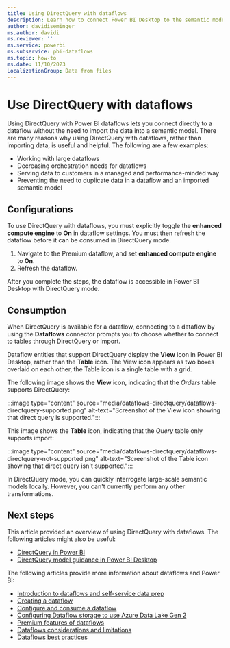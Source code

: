 ```yaml
---
title: Using DirectQuery with dataflows
description: Learn how to connect Power BI Desktop to the semantic models in your Power BI dataflows by using DirectQuery.
author: davidiseminger
ms.author: davidi
ms.reviewer: ''
ms.service: powerbi
ms.subservice: pbi-dataflows
ms.topic: how-to
ms.date: 11/10/2023
LocalizationGroup: Data from files
---
```

# Use DirectQuery with dataflows

Using DirectQuery with Power BI dataflows lets you connect directly to a dataflow without the need to import the data into a semantic model. There are many reasons why using DirectQuery with dataflows, rather than importing data, is useful and helpful. The following are a few examples:

* Working with large dataflows
* Decreasing orchestration needs for dataflows
* Serving data to customers in a managed and performance-minded way
* Preventing the need to duplicate data in a dataflow and an imported semantic model

## Configurations

To use DirectQuery with dataflows, you must explicitly toggle the **enhanced compute engine** to **On** in dataflow settings. You must then refresh the dataflow before it can be consumed in DirectQuery mode.

1. Navigate to the Premium dataflow, and set **enhanced compute engine** to **On**.
2. Refresh the dataflow.

After you complete the steps, the dataflow is accessible in Power BI Desktop with DirectQuery mode.

## Consumption

When DirectQuery is available for a dataflow, connecting to a dataflow by using the **Dataflows** connector prompts you to choose whether to connect to tables through DirectQuery or Import.

Dataflow entities that support DirectQuery display the **View** icon in Power BI Desktop, rather than the **Table** icon. The View icon appears as two boxes overlaid on each other, the Table icon is a single table with a grid.

The following image shows the **View** icon, indicating that the *Orders* table supports DirectQuery:

:::image type="content" source="media/dataflows-directquery/dataflows-directquery-supported.png" alt-text="Screenshot of the View icon showing that direct query is supported.":::

This image shows the **Table** icon, indicating that the *Query* table only supports import:

:::image type="content" source="media/dataflows-directquery/dataflows-directquery-not-supported.png" alt-text="Screenshot of the Table icon showing that direct query isn't supported.":::

In DirectQuery mode, you can quickly interrogate large-scale semantic models locally. However, you can't currently perform any other transformations.

## Next steps

This article provided an overview of using DirectQuery with dataflows. The following articles might also be useful:

* [DirectQuery in Power BI](../../connect-data/desktop-directquery-about.md)
* [DirectQuery model guidance in Power BI Desktop](../../guidance/directquery-model-guidance.md)

The following articles provide more information about dataflows and Power BI:

* [Introduction to dataflows and self-service data prep](dataflows-introduction-self-service.md)
* [Creating a dataflow](dataflows-create.md)
* [Configure and consume a dataflow](dataflows-configure-consume.md)
* [Configuring Dataflow storage to use Azure Data Lake Gen 2](dataflows-azure-data-lake-storage-integration.md)
* [Premium features of dataflows](dataflows-premium-features.md)
* [Dataflows considerations and limitations](dataflows-features-limitations.md)
* [Dataflows best practices](dataflows-best-practices.md)
